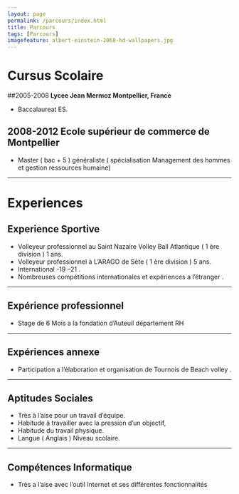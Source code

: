 ```yaml
---
layout: page
permalink: /parcours/index.html
title: Parcours
tags: [Parcours]
imagefeature: albert-einstein-2068-hd-wallpapers.jpg
---
```

# Cursus Scolaire

##2005-2008 **Lycee Jean Mermoz 	Montpellier, France**

- Baccalaureat ES.


## 2008-2012 **Ecole supérieur de commerce de Montpellier**

- Master ( bac + 5 ) généraliste ( spécialisation Management des hommes et gestion ressources humaine)


----

# Experiences

## Experience Sportive
- Volleyeur professionnel au Saint Nazaire Volley Ball Atlantique ( 1 ère division ) 1 ans.
- Volleyeur professionnel à L’ARAGO de Sète ( 1 ère division ) 5 ans.
- International -19 –21 .
- Nombreuses compétitions internationales et expériences a l’étranger .

----

## Expérience professionnel
- Stage de 6 Mois a la fondation d’Auteuil département RH

----

## Expériences annexe
- Participation a l’élaboration et organisation de Tournois de Beach volley .

----

## Aptitudes Sociales
- Très à l’aise pour un travail d’équipe.
- Habitude à travailler avec la pression d’un objectif,
- Habitude du travail physique.
- Langue ( Anglais ) Niveau scolaire.

----

## Compétences Informatique 
- Très a l’aise avec l’outil Internet et ses différentes fonctionnalités

